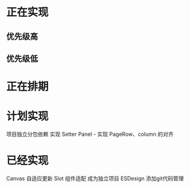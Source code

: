 # 正在实现



## 优先级高

## 优先级低

# 正在排期

# 计划实现

项目独立分包依赖
实现 Setter Panel
    - 实现 PageRow、column 的对齐

# 已经实现


Canvas 自适应更新 
Slot 组件适配 
成为独立项目 ESDesign
添加git代码管理